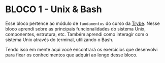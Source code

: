 # BLOCO 1 - Unix & Bash

Esse bloco pertence ao módulo de `fundamentos` do curso da [Trybe](https://www.betrybe.com/). Nesse bloco aprendi sobre as principais funcionalidades do sistema Unix, componentes, estrutura, etc. Também aprendi como interagir com o sistema Unix através do terminal, utilizando o Bash.

Tendo isso em mente aqui você encontrará os exercícios que desenvolvi para fixar os conhecimentos que adquiri ao longo desse bloco. 


